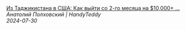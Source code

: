<!--2024-07-30 19:00:35-->
<div class="yb">
  <a class="nodecor" href="/posts.html?rabota/iz_tadjikistana_v_ssha_kak_vyjti_so_2-go_mesyaca_na_10_000_v_pittsburge_professiya_hendimen">
    <img class="preview" data-videoid="x21mKpsFbPk" src="https://i1.ytimg.com/vi/x21mKpsFbPk/hqdefault.jpg" align="middle" alt="">
  </a>
  <div class="inlbl text">
    <a class="nodecor" href="/posts.html?rabota/iz_tadjikistana_v_ssha_kak_vyjti_so_2-go_mesyaca_na_10_000_v_pittsburge_professiya_hendimen">Из Таджикистана в США: Как выйти со 2-го месяца на $10,000+ ...</a><br>
    <i class="smaller2">Анатолий Полховский | HandyTeddy </i><br>
    <i class="smaller3">2024-07-30</i>
  </div>
</div>
